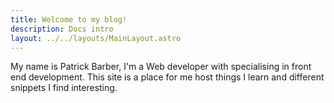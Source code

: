 ```yaml
---
title: Welcome to my blog!
description: Docs intro
layout: ../../layouts/MainLayout.astro
---
```



My name is Patrick Barber, I'm a Web developer with specialising in front end development. This site is a place for me host things I learn and different snippets I find interesting.


